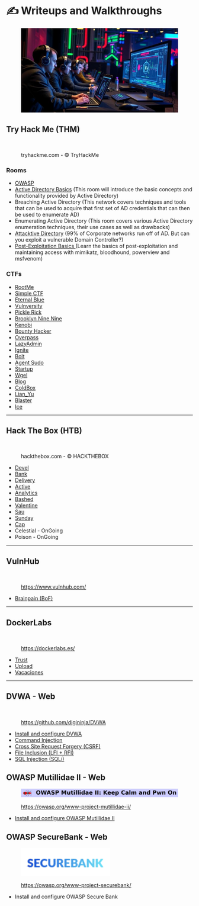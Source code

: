 # ✍️ Writeups and Walkthroughs

<figure><img src=".gitbook/assets/image (424).png" alt=""><figcaption></figcaption></figure>

## Try Hack Me (THM)

<div align="left" data-full-width="false"><figure><img src=".gitbook/assets/spaces_EhofjMfYbx3gOUSReXD7_uploads_git-blob-d6717517efcd6cf2abc36234ddf89ae069267bc7_image-20230205151515316 (1).webp" alt=""><figcaption><p>tryhackme.com - © TryHackMe</p></figcaption></figure></div>

### Rooms

* [OWASP](thm/owasp/)
* [Active Directory Basics](thm/active-directory-basics.md) (This room will introduce the basic concepts and functionality provided by Active Directory)
* Breaching Active Directory (This network covers techniques and tools that can be used to acquire that first set of AD credentials that can then be used to enumerate AD)
* Enumerating Active Directory (This room covers various Active Directory enumeration techniques, their use cases as well as drawbacks)
* [Attacktive Directory](thm/attacktive-directory.md) (99% of Corporate networks run off of AD. But can you exploit a vulnerable Domain Controller?)
* [Post-Exploitation Basics ](thm/post-exploitation-basics.md)(Learn the basics of post-exploitation and maintaining access with mimikatz, bloodhound, powerview and msfvenom)

### CTFs

* [RootMe](thm/rootme.md)
* [Simple CTF](thm/simple-ctf.md)
* [Eternal Blue](thm/eternal-blue.md)
* [Vulnversity](thm/vulnversity.md)
* [Pickle Rick](thm/pickle-rick.md)
* [Brooklyn Nine Nine](thm/brooklyn-nine-nine.md)
* [Kenobi](thm/kenobi.md)
* [Bounty Hacker](thm/bounty-hacker.md)
* [Overpass](thm/overpass.md)
* [LazyAdmin](thm/lazyadmin.md)
* [Ignite](thm/ignite.md)
* [Bolt](thm/bolt.md)
* [Agent Sudo](thm/agent-sudo.md)
* [Startup](thm/startup.md)
* [Wgel](thm/wgel.md)
* [Blog](thm/blog.md)
* [ColdBox](thm/coldbox.md)
* [Lian\_Yu](thm/lian_yu.md)
* [Blaster](thm/blaster.md)
* [Ice](thm/ice.md)

***

## Hack The Box (HTB)

<div align="left"><figure><img src=".gitbook/assets/spaces_EhofjMfYbx3gOUSReXD7_uploads_git-blob-4d6d836c187ed06d910d94a8c98eab79e10bce11_logo-htb2 (1).webp" alt=""><figcaption><p>hackthebox.com - © HACKTHEBOX</p></figcaption></figure></div>

* [Devel](hackthebox/devel.md)
* [Bank](hackthebox/bank.md)
* [Delivery](hackthebox/delivery.md)
* [Active](hackthebox/active.md)
* [Analytics](hackthebox/analytics.md)
* [Bashed](hackthebox/bashed.md)
* [Valentine](hackthebox/valentine.md)
* [Sau](hackthebox/sau.md)
* [Sunday](hackthebox/sunday.md)
* [Cap](hackthebox/cap.md)
* Celestial - OnGoing
* Poison - OnGoing

***

## VulnHub

<div align="left"><figure><img src=".gitbook/assets/image (240).png" alt="" width="330"><figcaption><p><a href="https://www.vulnhub.com/">https://www.vulnhub.com/</a></p></figcaption></figure></div>

* [Brainpain (BoF)](vulnhub/brainpain-bof.md)

***

## DockerLabs

<div align="left"><figure><img src=".gitbook/assets/image (244).png" alt="" width="144"><figcaption><p><a href="https://dockerlabs.es/">https://dockerlabs.es/</a></p></figcaption></figure></div>

* [Trust](dockerlabs/trust.md)
* [Upload](dockerlabs/upload.md)
* [Vacaciones](dockerlabs/vacaciones.md)

***

## DVWA - Web

<div align="left"><figure><img src=".gitbook/assets/dvwa-logo-500x500.png" alt="" width="250"><figcaption><p><a href="https://github.com/digininja/DVWA">https://github.com/digininja/DVWA</a></p></figcaption></figure></div>

* [Install and configure DVWA](dvwa/install-and-configure-dvwa.md)
* [Command Injection](dvwa/command-injection.md)
* [Cross Site Request Forgery (CSRF)](dvwa/csrf.md)
* [File Inclusion (LFI + RFI)](dvwa/file-inclusion.md)
* [SQL Injection (SQLi)](dvwa/sql-injection.md)

## OWASP Mutillidae II - Web

<div align="left"><figure><img src=".gitbook/assets/image (426).png" alt=""><figcaption><p><a href="https://owasp.org/www-project-mutillidae-ii/">https://owasp.org/www-project-mutillidae-ii/</a></p></figcaption></figure></div>

* [Install and configure OWASP Mutillidae II](dvwa/install-and-configure-dvwa.md)



## OWASP SecureBank - Web

<div align="left"><figure><img src=".gitbook/assets/image (427).png" alt=""><figcaption><p><a href="https://owasp.org/www-project-securebank/">https://owasp.org/www-project-securebank/</a></p></figcaption></figure></div>

* Install and configure OWASP Secure Bank
